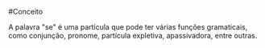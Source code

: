 #Conceito 

A palavra "se" é uma partícula que pode ter várias funções gramaticais, como conjunção, pronome, partícula expletiva, apassivadora, entre outras.
